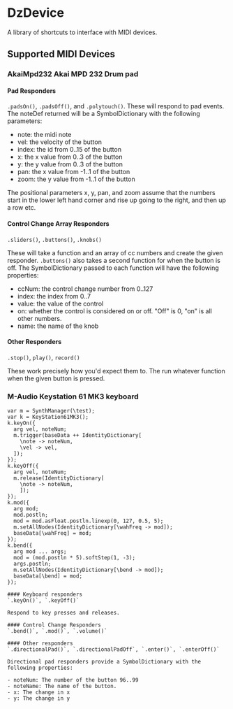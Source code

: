 # DzDevice

A library of shortcuts to interface with MIDI devices.

## Supported MIDI Devices

### AkaiMpd232 Akai MPD 232 Drum pad

#### Pad Responders
`.padsOn()`, `.padsOff()`, and `.polytouch()`.
These will respond to pad events. The noteDef returned will be a SymbolDictionary with the following parameters:
- note: the midi note
- vel: the velocity of the button
- index: the id from 0..15 of the button
- x: the x value from 0..3 of the button
- y: the y value from 0..3 of the button
- pan: the x value from -1..1 of the button
- zoom: the y value from -1..1 of the button

The positional parameters x, y, pan, and zoom assume that the numbers start in the lower left hand corner and rise up going to the right, and then up a row etc.

#### Control Change Array Responders
`.sliders()`, `.buttons()`, `.knobs()`

These will take a function and an array of cc numbers and create the given responder. `.buttons()` also takes a second function for when the button is off. The SymbolDictionary passed to each function will have the following properties:

- ccNum: the control change number from 0..127
- index: the index from 0..7
- value: the value of the control
- on: whether the control is considered on or off. "Off" is 0, "on" is all other numbers.
- name: the name of the knob

#### Other Responders
`.stop()`, `play()`, `record()`

These work precisely how you'd expect them to. The run whatever function when the given button is pressed.

### M-Audio Keystation 61 MK3 keyboard

```
var m = SynthManager(\test);
var k = KeyStation61MK3();
k.keyOn({
  arg vel, noteNum;
  m.trigger(baseData ++ IdentityDictionary[
    \note -> noteNum,
    \vel -> vel,
  ]);
});
k.keyOff({
  arg vel, noteNum;
  m.release(IdentityDictionary[
    \note -> noteNum,
    ]);
});
k.mod({
  arg mod;
  mod.postln;
  mod = mod.asFloat.postln.linexp(0, 127, 0.5, 5);
  m.setAllNodes(IdentityDictionary[\wahFreq -> mod]);
  baseData[\wahFreq] = mod;
});
k.bend({
  arg mod ... args;
  mod = (mod.postln * 5).softStep(1, -3);
  args.postln;
  m.setAllNodes(IdentityDictionary[\bend -> mod]);
  baseData[\bend] = mod;
});

#### Keyboard responders
`.keyOn()`, `.keyOff()`

Respond to key presses and releases.

#### Control Change Responders
`.bend()`, `.mod()`, `.volume()`

#### Other responders
`.directionalPad()`, `.directionalPadOff`, `.enter()`, `.enterOff()`

Directional pad responders provide a SymbolDictionary with the following properties:

- noteNum: The number of the button 96..99
- noteName: The name of the button.
- x: The change in x
- y: The change in y
